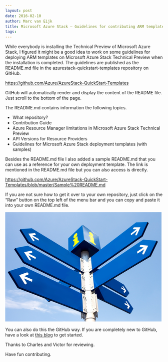 ```yaml
---
layout: post
date: 2016-02-10
author: Marc van Eijk
title: Microsoft Azure Stack – Guidelines for contributing ARM templates
tags:
---
```

While everybody is installing the Technical Preview of Microsoft Azure Stack, I figured it might be a good idea to work on some guidelines for deploying ARM templates on Microsoft Azure Stack Technical Preview when the installation is completed. The guidelines are published as the README.md file in the azurestack-quickstart-templates repository on GitHub.

<https://github.com/Azure/AzureStack-QuickStart-Templates>

GitHub will automatically render and display the content of the README file. Just scroll to the bottom of the page.

The README.md contains information the following topics.

- What repository?
- Contribution Guide
- Azure Resource Manager limitations in Microsoft Azure Stack Technical Preview
- API Versions for Resource Providers
- Guidelines for Microsoft Azure Stack deployment templates (with samples)

Besides the README.md file I also added a sample README.md that you can use as a reference for your own deployment template. The link is mentioned in the README.md file but you can also access is directly.

<https://github.com/Azure/AzureStack-QuickStart-Templates/blob/master/Sample%20README.md>

If you are not sure how to get it over to your own repository, just click on the “Raw” button on the top left of the menu bar and you can copy and paste it into your own README.md file.

<img src="/images/2016-02-10/094be8c.jpg" width="500">

You can also do this the GitHub way. If you are completely new to GitHub, have a look at [this blog](/2016/02/03/githubstart) to get started.

Thanks to Charles and Victor for reviewing.

Have fun contributing.

